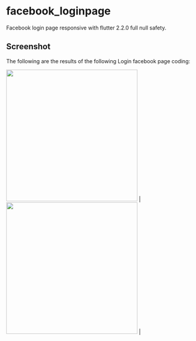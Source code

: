 # facebook_loginpage

Facebook login page responsive with flutter 2.2.0 full null safety.

## Screenshot

The following are the results of the following Login facebook page coding:


<a><img src="https://raw.githubusercontent.com/mrbrelax/login_facebook_page/main/screenshot/facebook_mobile_page.png" width="350"></a> | <a><img src="https://raw.githubusercontent.com/mrbrelax/login_facebook_page/main/screenshot/facebook_web_page.png" width="350"></a> |

